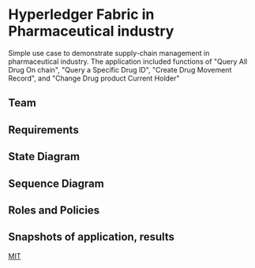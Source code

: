 # Hyperledger Fabric in Pharmaceutical industry

Simple use case to demonstrate supply-chain management in pharmaceutical industry. The application included functions of "Query All Drug On chain", "Query a Specific Drug ID", "Create Drug Movement Record", and "Change Drug product Current Holder" 

## Team


## Requirements


## State Diagram


## Sequence Diagram


## Roles and Policies


## Snapshots of application, results

[MIT](https://choosealicense.com/licenses/mit/)
